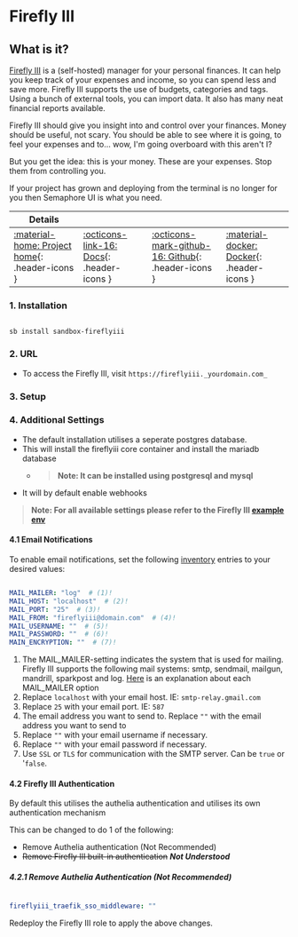 # Firefly III

## What is it?

[Firefly III](https://www.firefly-iii.org) is a (self-hosted) manager for your personal finances. It can help you keep track of your expenses and income, so you can spend less and save more. Firefly III supports the use of budgets, categories and tags. Using a bunch of external tools, you can import data. It also has many neat financial reports available.

Firefly III should give you insight into and control over your finances. Money should be useful, not scary. You should be able to see where it is going, to feel your expenses and to... wow, I'm going overboard with this aren't I?

But you get the idea: this is your money. These are your expenses. Stop them from controlling you.

If your project has grown and deploying from the terminal is no longer for you then Semaphore UI is what you need.

| Details     |             |             |             |
|-------------|-------------|-------------|-------------|
| [:material-home: Project home](https://www.firefly-iii.org){: .header-icons } | [:octicons-link-16: Docs](https://docs.firefly-iii.org/?mtm_campaign=firefly-iii-org&mtm_kwd=top-link){: .header-icons } | [:octicons-mark-github-16: Github](https://github.com/firefly-iii/firefly-iii/){: .header-icons } | [:material-docker: Docker](https://docs.firefly-iii.org/how-to/firefly-iii/installation/docker/){: .header-icons }|

### 1. Installation

``` shell

sb install sandbox-fireflyiii

```

### 2. URL

- To access the Firefly III, visit `https://fireflyiii._yourdomain.com_`

### 3. Setup

### 4. Additional Settings

- The default installation utilises a seperate postgres database.
- This will install the fireflyiii core container and install the mariadb database
  - > **Note: It can be installed using postgresql and mysql**
- It will by default enable webhooks

> **Note: For all available settings please refer to the Firefly III [example env](https://raw.githubusercontent.com/firefly-iii/firefly-iii/main/.env.example)**

#### 4.1 Email Notifications
To enable email notifications, set the following [inventory](../../saltbox/inventory/index.md) entries to your desired values:

``` yaml title="Firefly III Email Settings"

MAIL_MAILER: "log"  # (1)!
MAIL_HOST: "localhost"  # (2)!
MAIL_PORT: "25"  # (3)!
MAIL_FROM: "fireflyiii@domain.com"  # (4)!
MAIL_USERNAME: ""  # (5)!
MAIL_PASSWORD: ""  # (6)!
MAIN_ENCRYPTION: ""  # (7)!
```

1. The MAIL_MAILER-setting indicates the system that is used for mailing. Firefly III supports the following mail systems: smtp, sendmail, mailgun, mandrill, sparkpost and log. [Here](https://docs.firefly-iii.org/how-to/firefly-iii/advanced/notifications/#email) is an explanation about each MAIL_MAILER option
2. Replace `localhost` with your email host. IE: `smtp-relay.gmail.com`
4. Replace `25` with your email port. IE: `587`
3. The email address you want to send to. Replace `""` with the email address you want to send to
5. Replace `""` with your email username if necessary.
6. Replace `""` with your email password if necessary.
7. Use `SSL` or `TLS` for communication with the SMTP server. Can be `true` or '`false`.

#### 4.2 Firefly III Authentication
By default this utilises the authelia authentication and utilises its own authentication mechanism

This can be changed to do 1 of the following:
- Remove Authelia authentication (Not Recommended)
- ~~Remove Firefly III built-in authentication~~ ***Not Understood***

##### 4.2.1 Remove Authelia Authentication (Not Recommended)

``` yaml title="Firefly III Remove Authelia"

fireflyiii_traefik_sso_middleware: ""
```

Redeploy the Firefly III role to apply the above changes.